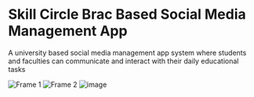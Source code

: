 # Skill Circle Brac Based Social Media Management App
 
 A university based social media management app system where students and faculties can communicate and interact with their daily educational tasks

 ![Frame 1](https://github.com/user-attachments/assets/1afd8623-4671-4638-9d0a-d2c53df1adb3)
 ![Frame 2](https://github.com/user-attachments/assets/3af78737-e49a-47aa-9b7a-6723f3a89960)
![image](https://github.com/user-attachments/assets/8697af21-08f0-407e-bb44-ad8da3a3dccc)


